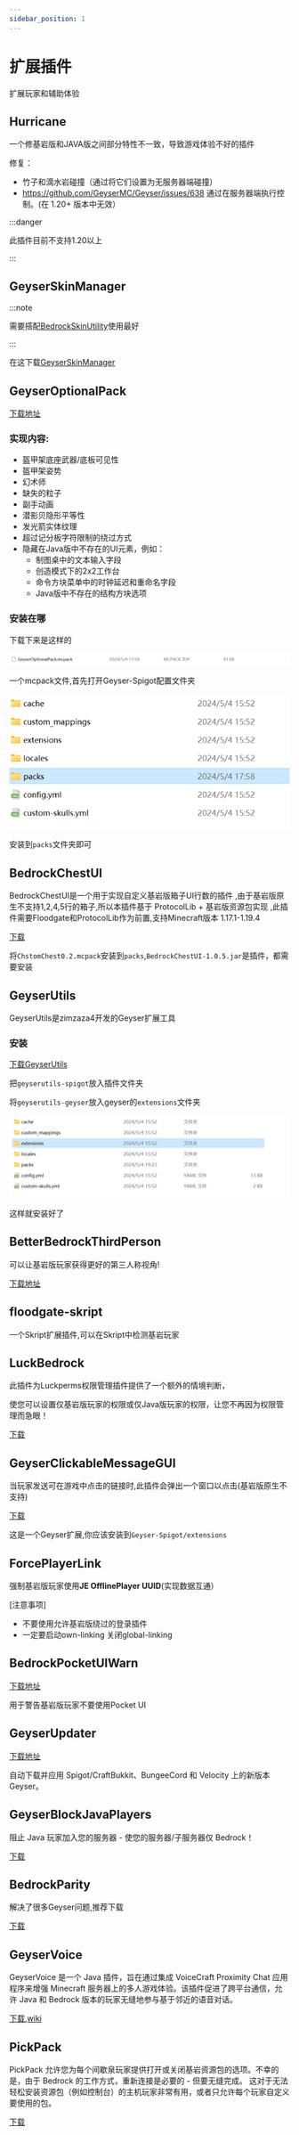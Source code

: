 ```yaml
---
sidebar_position: 1
---
```


# 扩展插件

扩展玩家和辅助体验

## Hurricane

一个修基岩版和JAVA版之间部分特性不一致，导致游戏体验不好的插件

修复：
- 竹子和滴水岩碰撞（通过将它们设置为无服务器端碰撞）
- https://github.com/GeyserMC/Geyser/issues/638 通过在服务器端执行控制。(在 1.20+ 版本中无效）

:::danger

此插件目前不支持1.20以上

:::

## GeyserSkinManager


:::note

需要搭配[BedrockSkinUtility](https://github.com/Camotoy/BedrockSkinUtility)使用最好

:::

在这下载[GeyserSkinManager](https://github.com/Camotoy/GeyserSkinManager)

## GeyserOptionalPack

[下载地址](https://download.geysermc.org/v2/projects/geyseroptionalpack/versions/latest/builds/latest/downloads/geyseroptionalpack)

### 实现内容:

- 盔甲架底座武器/底板可见性
- 盔甲架姿势
- 幻术师
- 缺失的粒子
- 副手动画
- 潜影贝隐形平等性
- 发光箭实体纹理
- 超过记分板字符限制的绕过方式
- 隐藏在Java版中不存在的UI元素，例如：
  - 制图桌中的文本输入字段
  - 创造模式下的2x2工作台
  - 命令方块菜单中的时钟延迟和重命名字段
  - Java版中不存在的结构方块选项

### 安装在哪

下载下来是这样的

![](_image/Geyser3.png)

一个mcpack文件,首先打开Geyser-Spigot配置文件夹

![](_image/Geyser4.png)

安装到```packs```文件夹即可

## BedrockChestUI

BedrockChestUI是一个用于实现自定义基岩版箱子UI行数的插件 ,由于基岩版原生不支持1,2,4,5行的箱子,所以本插件基于 ProtocolLib + 基岩版资源包实现 ,此插件需要Floodgate和ProtocolLib作为前置,支持Minecraft版本 1.17.1-1.19.4

[下载](https://gitee.com/xi-bohan/BedrockChestUI/releases/tag/BedrockChestUI)

将```ChstomChest0.2.mcpack```安装到```packs```,```BedrockChestUI-1.0.5.jar```是插件，都需要安装

## GeyserUtils

GeyserUtils是zimzaza4开发的Geyser扩展工具

### 安装

[下载GeyserUtils](https://github.com/zimzaza4/GeyserUtils)

把`geyserutils-spigot`放入插件文件夹

将`geyserutils-geyser`放入geyser的`extensions`文件夹

![](_image/Geyser5.png)

这样就安装好了

## BetterBedrockThirdPerson

可以让基岩版玩家获得更好的第三人称视角!

[下载地址](https://github.com/lilingfengdev/GeyserBetterBedrockThirdPerson/releases/tag/latest)

## floodgate-skript

一个Skript扩展插件,可以在Skript中检测基岩玩家

## LuckBedrock

此插件为Luckperms权限管理插件提供了一个额外的情境判断，

使您可以设置仅基岩版玩家的权限或仅Java版玩家的权限，让您不再因为权限管理而急眼！

[下载](https://www.minebbs.com/threads/luck-bedrock.24169/)

## GeyserClickableMessageGUI

当玩家发送可在游戏中点击的链接时,此插件会弹出一个窗口以点击(基岩版原生不支持)

[下载](https://github.com/zimzaza4/GeyserClickableMessageGUI/releases/tag/1.0.0)

这是一个Geyser扩展,你应该安装到```Geyser-Spigot/extensions```

## ForcePlayerLink

强制基岩版玩家使用**JE OfflinePlayer UUID**(实现数据互通）

[注意事项]
- 不要使用允许基岩版绕过的登录插件
- 一定要启动own-linking 关闭global-linking

## BedrockPocketUIWarn

[下载地址](https://github.com/lilingfengdev/BedrockPocketUIWarnBuild/releases/tag/latest)

用于警告基岩版玩家不要使用Pocket UI

## GeyserUpdater

[下载地址](https://www.spigotmc.org/resources/geyserupdater.88555/)

自动下载并应用 Spigot/CraftBukkit、BungeeCord 和 Velocity 上的新版本 Geyser。

## GeyserBlockJavaPlayers

阻止 Java 玩家加入您的服务器 - 使您的服务器/子服务器仅 Bedrock！

[下载](https://ci.kejonamc.dev/job/GeyserBlockJavaPlayers/job/master/)

## BedrockParity

解决了很多Geyser问题,推荐下载

[下载](https://github.com/tbyt/BedrockParity/releases/tag/release)

## GeyserVoice 

GeyserVoice 是一个 Java 插件，旨在通过集成 VoiceCraft Proximity Chat 应用程序来增强 Minecraft 服务器上的多人游戏体验。该插件促进了跨平台通信，允许 Java 和 Bedrock 版本的玩家无缝地参与基于邻近的语音对话。

[下载](https://github.com/SineVector241/VoiceCraft-MCBE_Proximity_Chat/releases/),[wiki](https://github.com/mineserv-top/GeyserVoice/wiki/)

## PickPack

PickPack 允许您为每个间歇泉玩家提供打开或关闭基岩资源包的选项。不幸的是，由于 Bedrock 的工作方式，重新连接是必要的 - 但要无缝完成。 这对于无法轻松安装资源包（例如控制台）的主机玩家非常有用，或者只允许每个玩家自定义要使用的包。

[下载](https://github.com/onebeastchris/PickPack/releases/tag/latest)
